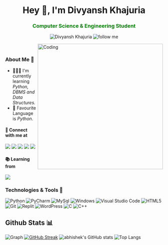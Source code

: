 <h1 align="center">Hey 👋, I'm Divyansh Khajuria</h1>
<h3 align="center" style="color:green;">Computer Science & Engineering Student</h3>
<p align="center">
  <img src="https://komarev.com/ghpvc/?username=DivyanshKhajuria&label=Profile%20views&color=0e75b6&style=flat" alt="Divyansh Khajuria"/>
  <img src="https://img.shields.io/github/followers/DivyanshKhajuria.svg?style=social&label=Follow me&maxAge=2592000" alt="follow me" />
</p>

<img align="right" alt="Coding" width="400" src="https://cdn.dribbble.com/users/730703/screenshots/6581243/avento.gif" />
<br/>  
  
### About Me 🙂

- 🧑🏻‍💻 I'm currently learning *Python, DBMS and Data Structures.*
- 💖 Favourite Language is *Python*.
#### 🤝 Connect with me at 
[![](https://img.shields.io/badge/LinkedIn-0077B5?style=for-the-badge&logo=linkedin&logoColor=white)](https://www.linkedin.com/in/divyansh-khajuria-4866bb184/) 
[![](https://img.shields.io/badge/Instagram-E4405F?style=for-the-badge&logo=instagram&logoColor=white)](https://www.instagram.com/divyansh_khajuria07/) 
[![](https://img.shields.io/badge/Twitter-1DA1F2?style=for-the-badge&logo=twitter&logoColor=white)]() 
[![](https://img.shields.io/badge/-Sololearn-3a464b?style=for-the-badge&logo=Sololearn&logoColor=white)]() 
[![](https://img.shields.io/badge/-LeetCode-FFA116?style=for-the-badge&logo=LeetCode&logoColor=black)](https://leetcode.com/khajuriadivyansh07/)

#### 📚 Learning from 
[![](https://img.shields.io/badge/coding%20ninjas-DD6620?style=for-the-badge&logo=codingninjas&logoColor=white)]() 

### Technologies & Tools 🔧

![Python](https://img.shields.io/badge/python-3670A0?style=for-the-badge&logo=python&logoColor=ffdd54)
![PyCharm](https://img.shields.io/badge/PyCharm-000000.svg?&style=for-the-badge&logo=PyCharm&logoColor=white)
![MySql](https://img.shields.io/badge/MySQL-005C84?style=for-the-badge&logo=mysql&logoColor=white)
![Windows](https://img.shields.io/badge/Windows-0078D6?style=for-the-badge&logo=windows&logoColor=white)
![Visual Studio Code](https://img.shields.io/badge/Visual%20Studio%20Code-0078d7.svg?style=for-the-badge&logo=visual-studio-code&logoColor=white)
![HTML5](https://img.shields.io/badge/html5-%23E34F26.svg?style=for-the-badge&logo=html5&logoColor=white)
![Git](https://img.shields.io/badge/git-%23F05033.svg?style=for-the-badge&logo=git&logoColor=white)
![Replit](https://img.shields.io/badge/replit-667881?style=for-the-badge&logo=replit&logoColor=white)
![WordPress](https://img.shields.io/badge/Wordpress-21759B?style=for-the-badge&logo=wordpress&logoColor=white)
![C](https://img.shields.io/badge/C-00599C?style=for-the-badge&logo=c&logoColor=white)
![C++](https://img.shields.io/badge/C%2B%2B-00599C?style=for-the-badge&logo=c%2B%2B&logoColor=white)


## Github Stats 📊
![Graph](https://github-profile-summary-cards.vercel.app/api/cards/profile-details?username=DivyanshKhajuria&theme=nord_dark)
[![GitHub Streak](https://github-readme-streak-stats.herokuapp.com?user=DivyanshKhajuria&theme=nord&border_radius=5.1)](https://git.io/streak-stats)
![abhishek's GitHub stats](https://github-readme-stats.vercel.app/api?username=DivyanshKhajuria&show_icons=true&theme=nord)
![Top Langs](https://github-readme-stats.vercel.app/api/top-langs/?username=DivyanshKhajuria&layout=compact&theme=nord)
